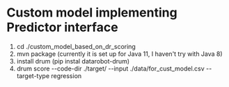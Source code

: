 # Custom model implementing Predictor interface

1. cd ./custom_model_based_on_dr_scoring
2. mvn package   (currently it is set up for Java 11, I haven't try with Java 8)
3. install drum (pip instal datarobot-drum)
4. drum score --code-dir ./target/  --input ./data/for_cust_model.csv --target-type regression